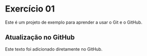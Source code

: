 # Exercício 01

Este é um projeto de exemplo para aprender a usar o Git e o GitHub.

## Atualização no GitHub

Este texto foi adicionado diretamente no GitHub.
